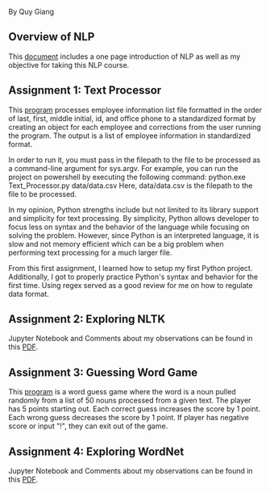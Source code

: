 By Quy Giang
 
## Overview of NLP
This [document](Overview_of_NLP.pdf) includes a one page introduction of NLP as well as my objective for taking this NLP course.

## Assignment 1: Text Processor
This [program](https://github.com/tqyn117/NLP-Portfolio/blob/main/src/Chapter1/Text_Processor.py) processes employee information list file formatted in the order of last, first, middle initial, id, and office phone to a standardized format by creating an object for each employee and corrections from the user running the program. The output is a list of employee information in standardized format.

In order to run it, you must pass in the filepath to the file to be processed as a command-line argument for sys.argv. For example, you can run the project on powershell by executing the following command: python.exe Text_Processor.py data/data.csv
Here, data/data.csv is the filepath to the file to be processed.

In my opinion, Python strengths include but not limited to its library support and simplicity for text processing. By simplicity, Python allows developer to focus less on syntax and the behavior of the language while focusing on solving the problem. However, since Python is an interpreted language, it is slow and not memory efficient which can be a big problem when performing text processing for a much larger file.

From this first assignment, I learned how to setup my first Python project. Additionally, I got to properly practice Python's syntax and behavior for the first time. Using regex served as a good review for me on how to regulate data format.

## Assignment 2: Exploring NLTK
Jupyter Notebook and Comments about my observations can be found in this [PDF](https://github.com/tqyn117/NLP-Portfolio/blob/main/src/Chapter3/Exploring_NLTK_Jupyter_Notebook.pdf).

## Assignment 3: Guessing Word Game
This [program](https://github.com/tqyn117/NLP-Portfolio/blob/main/src/Chapter5/Word_Guess.py) is a word guess game where the word is a noun pulled randomly from a list of 50 nouns processed from a given text. The player has 5 points starting out. Each correct guess increases the score by 1 point. Each wrong guess decreases the score by 1 point. If player has negative score or input "!", they can exit out of the game.

## Assignment 4: Exploring WordNet
Jupyter Notebook and Comments about my observations can be found in this [PDF](https://github.com/tqyn117/NLP-Portfolio/blob/main/src/Chapter7/WordNet.pdf).

